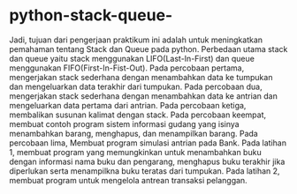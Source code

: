 # python-stack-queue-

Jadi, tujuan dari pengerjaan praktikum ini adalah untuk meningkatkan pemahaman tentang Stack dan Queue pada python. Perbedaan utama stack dan queue yaitu stack menggunakan LIFO(Last-In-First) dan queue menggunakan FIFO(First-In-Fist-Out). Pada percobaan pertama, mengerjakan stack sederhana dengan menambahkan data ke tumpukan dan mengeluarkan data terakhir dari tumpukan. Pada percobaan dua, mengerjakan stack sederhana dengan menambahkan data ke antrian dan mengeluarkan data pertama dari antrian. Pada percobaan ketiga, membalikan susunan kalimat dengan stack. Pada percobaan keempat, membuat contoh program sistem informasi gudang yang isinya menambahkan barang, menghapus, dan menampilkan barang. Pada percobaan lima, Membuat program simulasi antrian pada Bank. Pada latihan 1, membuat program yang memungkinkan untuk menambahkan buku dengan informasi nama buku dan pengarang, menghapus buku terakhir jika diperlukan serta menampilkna buku teratas dari tumpukan. Pada latihan 2, membuat program untuk mengelola antrean transaksi pelanggan.
